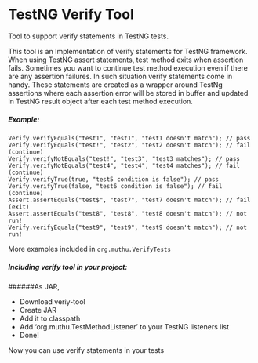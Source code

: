# TestNG Verify Tool 
Tool to support verify statements in TestNG tests.

This tool is an Implementation of verify statements for TestNG framework. When using TestNG assert statements, test method exits when assertion fails. Sometimes you want to continue test method execution even if there are any assertion failures. In such situation verify statements come in handy. These statements are created as a wrapper around TestNg assertions where each assertion error will be stored in buffer and updated in TestNG result object after each test method execution.


##### Example:
```
Verify.verifyEquals("test1", "test1", "test1 doesn't match"); // pass
Verify.verifyEquals("test!", "test2", "test2 doesn't match"); // fail (continue)
Verify.verifyNotEquals("test!", "test3", "test3 matches"); // pass
Verify.verifyNotEquals("test4", "test4", "test4 matches"); // fail (continue)
Verify.verifyTrue(true, "test5 condition is false"); // pass
Verify.verifyTrue(false, "test6 condition is false"); // fail (continue)
Assert.assertEquals("test$", "test7", "test7 doesn't match"); // fail (exit)		
Assert.assertEquals("test8", "test8", "test8 doesn't match"); // not run!
Verify.verifyEquals("test9", "test9", "test9 doesn't match"); // not run!
```
More examples included in `org.muthu.VerifyTests`


##### Including verify tool in your project:
######As JAR,
-	Download veriy-tool
-	Create JAR
-	Add it to classpath
-	Add ‘org.muthu.TestMethodListener’  to your TestNG listeners list
-	Done! 

Now you can use verify statements in your tests	

